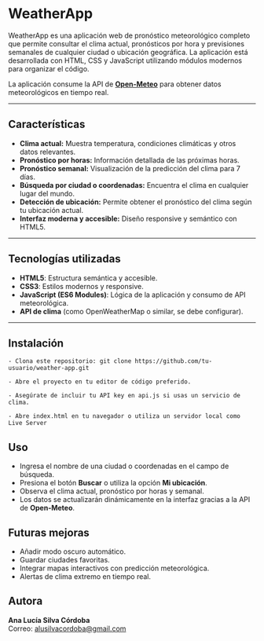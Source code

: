 # WeatherApp 

WeatherApp es una aplicación web de pronóstico meteorológico completo que permite consultar el clima actual, pronósticos por hora y previsiones semanales de cualquier ciudad o ubicación geográfica. La aplicación está desarrollada con HTML, CSS y JavaScript utilizando módulos modernos para organizar el código.

La aplicación consume la API de **[Open-Meteo](https://api.open-meteo.com/v1)** para obtener datos meteorológicos en tiempo real.

---

## Características

- **Clima actual:** Muestra temperatura, condiciones climáticas y otros datos relevantes.
- **Pronóstico por horas:** Información detallada de las próximas horas.
- **Pronóstico semanal:** Visualización de la predicción del clima para 7 días.
- **Búsqueda por ciudad o coordenadas:** Encuentra el clima en cualquier lugar del mundo.
- **Detección de ubicación:** Permite obtener el pronóstico del clima según tu ubicación actual.
- **Interfaz moderna y accesible:** Diseño responsive y semántico con HTML5.

---

## Tecnologías utilizadas

- **HTML5**: Estructura semántica y accesible.
- **CSS3**: Estilos modernos y responsive.
- **JavaScript (ES6 Modules)**: Lógica de la aplicación y consumo de API meteorológica.
- **API de clima** (como OpenWeatherMap o similar, se debe configurar).

---

## Instalación
```
- Clona este repositorio: git clone https://github.com/tu-usuario/weather-app.git

- Abre el proyecto en tu editor de código preferido.

- Asegúrate de incluir tu API key en api.js si usas un servicio de clima.

- Abre index.html en tu navegador o utiliza un servidor local como Live Server
```

## Uso

- Ingresa el nombre de una ciudad o coordenadas en el campo de búsqueda.
- Presiona el botón **Buscar** o utiliza la opción **Mi ubicación**.
- Observa el clima actual, pronóstico por horas y semanal.
- Los datos se actualizarán dinámicamente en la interfaz gracias a la API de **Open-Meteo**.

## Futuras mejoras

- Añadir modo oscuro automático.
- Guardar ciudades favoritas.
- Integrar mapas interactivos con predicción meteorológica.
- Alertas de clima extremo en tiempo real.

## Autora

**Ana Lucía Silva Córdoba**  
Correo: [alusilvacordoba@gmail.com](mailto:alusilvacordoba@gmail.com)

